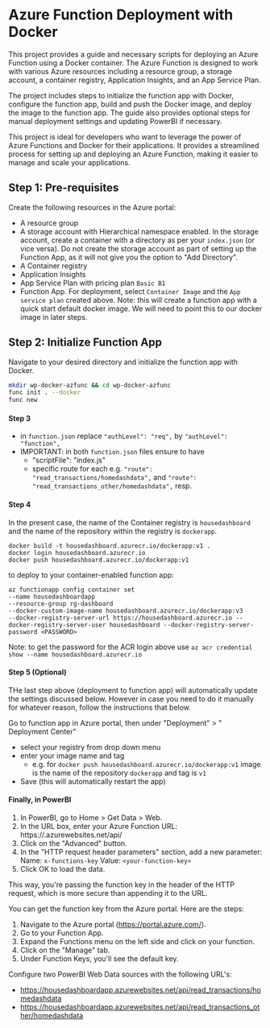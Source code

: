 # Azure Function Deployment with Docker

This project provides a guide and necessary scripts for deploying an Azure Function using a Docker container. The Azure Function is designed to work with various Azure resources including a resource group, a storage account, a container registry, Application Insights, and an App Service Plan. 

The project includes steps to initialize the function app with Docker, configure the function app, build and push the Docker image, and deploy the image to the function app. The guide also provides optional steps for manual deployment settings and updating PowerBI if necessary.

This project is ideal for developers who want to leverage the power of Azure Functions and Docker for their applications. It provides a streamlined process for setting up and deploying an Azure Function, making it easier to manage and scale your applications.

## Step 1: Pre-requisites

Create the following resources in the Azure portal:

- A resource group
- A storage account with Hierarchical namespace enabled. In the storage account, create a container with a directory as per your `index.json` (or vice versa). Do not create the storage account as part of setting up the Function App, as it will not give you the option to "Add Directory".
- A Container registry
- Application Insights
- App Service Plan with pricing plan `Basic B1`
- Function App. For deployment, select `Container Image` and the `App service plan` created above. Note: this will create a function app with a quick start default docker image. We will need to point this to our docker image in later steps.

## Step 2: Initialize Function App

Navigate to your desired directory and initialize the function app with Docker.

```bash
mkdir wp-docker-azfunc && cd wp-docker-azfunc
func init . --docker
func new
```

#### Step 3

* in `function.json` replace `"authLevel": "req",` by `"authLevel": "function",`
* IMPORTANT: in both `function.json` files ensure to have
  * "scriptFile": "index.js"
  * specific route for each e.g. `"route": "read_transactions/homedashdata",` and `"route": "read_transactions_other/homedashdata",` resp.


#### Step 4

In the present case, the name of the Container registry is `housedashboard` and the name of the repository within the registry is `dockerapp`.

```
docker build -t housedashboard.azurecr.io/dockerapp:v1 .
docker login housedashboard.azurecr.io
docker push housedashboard.azurecr.io/dockerapp:v1

```

to deploy to your container-enabled function app:

```
az functionapp config container set 
--name housedashboardapp 
--resource-group rg-dashboard 
--docker-custom-image-name housedashboard.azurecr.io/dockerapp:v3 
--docker-registry-server-url https://housedashboard.azurecr.io --docker-registry-server-user housedashboard --docker-registry-server-password <PASSWORD>
```
Note: to get the password for the ACR login above use `az acr credential show --name housedashboard.azurecr.io`

#### Step 5 (Optional)

THe last step above (deployment to function app) will automatically update the settings discussed below. However in case you need to do it manually for whatever reason, follow the instructions that below.

Go to function app in Azure portal, then under "Deployment" > " Deployment Center"

* select your registry from drop down menu
* enter your image name and tag
  * e.g. for `docker push housedashboard.azurecr.io/dockerapp:v1` image is the name of the repository `dockerapp` and tag is `v1`
* Save (this will automatically restart the app)

#### Finally, in PowerBI

1. In PowerBI, go to Home > Get Data > Web.
2. In the URL box, enter your Azure Function URL: https://<your-function-app>.azurewebsites.net/api/<your-function-name>
3. Click on the "Advanced" button.
4. In the "HTTP request header parameters" section, add a new parameter:
   Name: `x-functions-key`
   Value: `<your-function-key>`
5. Click OK to load the data.

This way, you're passing the function key in the header of the HTTP request, which is more secure than appending it to the URL.

You can get the function key from the Azure portal. Here are the steps:

1. Navigate to the Azure portal (https://portal.azure.com/).
2. Go to your Function App.
3. Expand the Functions menu on the left side and click on your function.
4. Click on the "Manage" tab.
5. Under Function Keys, you'll see the default key.

Configure two PowerBI Web Data sources with the following URL's:

  * https://housedashboardapp.azurewebsites.net/api/read_transactions/homedashdata
  * https://housedashboardapp.azurewebsites.net/api/read_transactions_other/homedashdata





